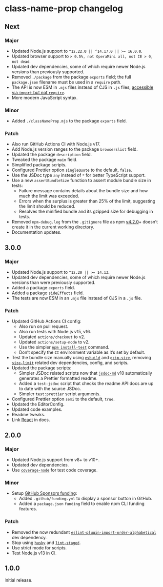 # class-name-prop changelog

## Next

### Major

- Updated Node.js support to `^12.22.0 || ^14.17.0 || >= 16.0.0`.
- Updated browser support to `> 0.5%, not OperaMini all, not IE > 0, not dead`.
- Updated dev dependencies, some of which require newer Node.js versions than previously supported.
- Removed `./package` from the package `exports` field; the full `package.json` filename must be used in a `require` path.
- The API is now ESM in `.mjs` files instead of CJS in `.js` files, [accessible via `import` but not `require`](https://nodejs.org/dist/latest/docs/api/esm.html#require).
- More modern JavaScript syntax.

### Minor

- Added `./classNameProp.mjs` to the package `exports` field.

### Patch

- Also run GitHub Actions CI with Node.js v17.
- Add Node.js version ranges to the package `browserslist` field.
- Updated the package `description` field.
- Tweaked the package `main` field.
- Simplified package scripts.
- Configured Prettier option `singleQuote` to the default, `false`.
- Use the JSDoc type `any` instead of `*` for better TypeScript support.
- Use a new `assertBundleSize` function to assert module bundle size in tests:
  - Failure message contains details about the bundle size and how much the limit was exceeded.
  - Errors when the surplus is greater than 25% of the limit, suggesting the limit should be reduced.
  - Resolves the minified bundle and its gzipped size for debugging in tests.
- Removed `npm-debug.log` from the `.gitignore` file as npm [v4.2.0](https://github.com/npm/npm/releases/tag/v4.2.0)+ doesn’t create it in the current working directory.
- Documentation updates.

## 3.0.0

### Major

- Updated Node.js support to `^12.20 || >= 14.13`.
- Updated dev dependencies, some of which require newer Node.js versions than were previously supported.
- Added a package `exports` field.
- Added a package `sideEffects` field.
- The tests are now ESM in an `.mjs` file instead of CJS in a `.js` file.

### Patch

- Updated GitHub Actions CI config:
  - Also run on pull request.
  - Also run tests with Node.js v15, v16.
  - Updated `actions/checkout` to v2.
  - Updated `actions/setup-node` to v2.
  - Use the simpler [`npm install-test`](https://docs.npmjs.com/cli/v7/commands/npm-install-test) command.
  - Don’t specify the `CI` environment variable as it’s set by default.
- Test the bundle size manually using [`esbuild`](https://npm.im/esbuild) and [`gzip-size`](https://npm.im/gzip-size), removing [`size-limit`](https://npm.im/size-limit) related dev dependencies, config, and scripts.
- Updated the package scripts:
  - Simpler JSDoc related scripts now that [`jsdoc-md`](https://npm.im/jsdoc-md) v10 automatically generates a Prettier formatted readme.
  - Added a `test:jsdoc` script that checks the readme API docs are up to date with the source JSDoc.
  - Simpler `test:prettier` script arguments.
- Configured Prettier option `semi` to the default, `true`.
- Updated the EditorConfig.
- Updated code examples.
- Readme tweaks.
- Link [React](https://reactjs.org) in docs.

## 2.0.0

### Major

- Updated Node.js support from v8+ to v10+.
- Updated dev dependencies.
- Use [`coverage-node`](https://npm.im/coverage-node) for test code coverage.

### Minor

- Setup [GitHub Sponsors funding](https://github.com/sponsors/jaydenseric):
  - Added `.github/funding.yml` to display a sponsor button in GitHub.
  - Added a `package.json` `funding` field to enable npm CLI funding features.

### Patch

- Removed the now redundant [`eslint-plugin-import-order-alphabetical`](https://npm.im/eslint-plugin-import-order-alphabetical) dev dependency.
- Stop using [`husky`](https://npm.im/husky) and [`lint-staged`](https://npm.im/lint-staged).
- Use strict mode for scripts.
- Test Node.js v13 in CI.

## 1.0.0

Initial release.
